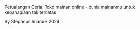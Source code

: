 Petualangan Ceria: Toko mainan online - dunia mainanmu untuk kebahagiaan tak terbatas

By Stepanus Imanuel 2024
